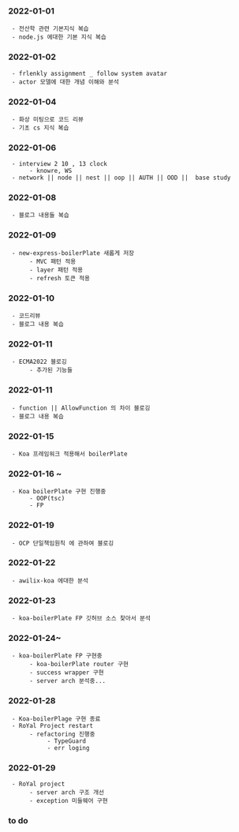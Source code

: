 ### 2022-01-01

     - 전산학 관련 기본지식 복습
     - node.js 에대한 기본 지식 복습
     
### 2022-01-02

     - frlenkly assignment _ follow system avatar
     - actor 모델에 대한 개념 이해와 분석
     
### 2022-01-04
     - 화상 미팅으로 코드 리뷰
     - 기초 cs 지식 복습
     
### 2022-01-06
     - interview 2 10 , 13 clock
          - knowre, WS
     - network || node || nest || oop || AUTH || OOD ||  base study
### 2022-01-08
     - 블로그 내용들 복습
     
### 2022-01-09
     - new-express-boilerPlate 새롭게 저장
          - MVC 패턴 적용
          - layer 패턴 적용
          - refresh 토큰 적용
          
### 2022-01-10
     - 코드리뷰
     - 블로그 내용 복습
     
### 2022-01-11
     - ECMA2022 블로깅
          - 추가된 기능들
          
### 2022-01-11
     - function || AllowFunction 의 차이 블로깅
     - 블로그 내용 복습
     
### 2022-01-15
     - Koa 프레임워크 적용해서 boilerPlate 
     
### 2022-01-16 ~
     - Koa boilerPlate 구현 진행중
          - OOP(tsc)
          - FP
          
### 2022-01-19
     - OCP 단일책임원칙 에 관하여 블로깅
          
### 2022-01-22
     - awilix-koa 에대한 분석

### 2022-01-23
     - koa-boilerPlate FP 깃허브 소스 찾아서 분석

### 2022-01-24~
     - koa-boilerPlate FP 구현중
          - koa-boilerPlate router 구현
          - success wrapper 구현
          - server arch 분석중...
### 2022-01-28
     - Koa-boilerPlage 구현 종료
     - RoYal Project restart
          - refactoring 진행중
               - TypeGuard
               - err loging 
### 2022-01-29
     - RoYal project
          - server arch 구조 개선
          - exception 미들웨어 구현

### to do
